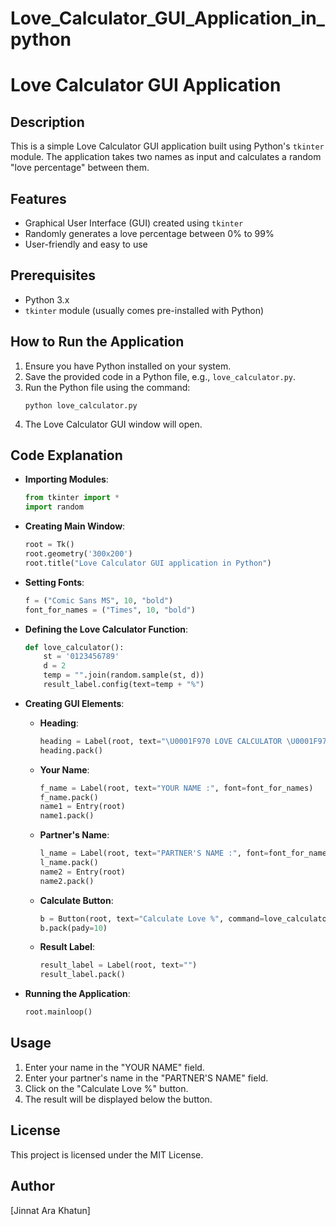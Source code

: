 # Love_Calculator_GUI_Application_in_python
# Love Calculator GUI Application

## Description
This is a simple Love Calculator GUI application built using Python's `tkinter` module. The application takes two names as input and calculates a random "love percentage" between them.

## Features
- Graphical User Interface (GUI) created using `tkinter`
- Randomly generates a love percentage between 0% to 99%
- User-friendly and easy to use

## Prerequisites
- Python 3.x
- `tkinter` module (usually comes pre-installed with Python)

## How to Run the Application
1. Ensure you have Python installed on your system.
2. Save the provided code in a Python file, e.g., `love_calculator.py`.
3. Run the Python file using the command:
   ```
   python love_calculator.py
   ```
4. The Love Calculator GUI window will open.

## Code Explanation
- **Importing Modules**:
  ```python
  from tkinter import *
  import random
  ```

- **Creating Main Window**:
  ```python
  root = Tk()
  root.geometry('300x200')
  root.title("Love Calculator GUI application in Python")
  ```

- **Setting Fonts**:
  ```python
  f = ("Comic Sans MS", 10, "bold")
  font_for_names = ("Times", 10, "bold")
  ```

- **Defining the Love Calculator Function**:
  ```python
  def love_calculator():
      st = '0123456789'
      d = 2
      temp = "".join(random.sample(st, d))
      result_label.config(text=temp + "%")
  ```

- **Creating GUI Elements**:
  - **Heading**:
    ```python
    heading = Label(root, text="\U0001F970 LOVE CALCULATOR \U0001F970", fg='red', font=f)
    heading.pack()
    ```
  - **Your Name**:
    ```python
    f_name = Label(root, text="YOUR NAME :", font=font_for_names)
    f_name.pack()
    name1 = Entry(root)
    name1.pack()
    ```
  - **Partner's Name**:
    ```python
    l_name = Label(root, text="PARTNER'S NAME :", font=font_for_names)
    l_name.pack()
    name2 = Entry(root)
    name2.pack()
    ```
  - **Calculate Button**:
    ```python
    b = Button(root, text="Calculate Love %", command=love_calculator, background="red")
    b.pack(pady=10)
    ```
  - **Result Label**:
    ```python
    result_label = Label(root, text="")
    result_label.pack()
    ```

- **Running the Application**:
  ```python
  root.mainloop()
  ```

## Usage
1. Enter your name in the "YOUR NAME" field.
2. Enter your partner's name in the "PARTNER'S NAME" field.
3. Click on the "Calculate Love %" button.
4. The result will be displayed below the button.

## License
This project is licensed under the MIT License.

## Author
[Jinnat Ara Khatun]
